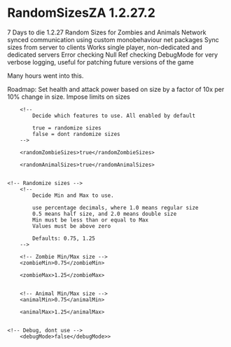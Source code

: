 # RandomSizesZA 1.2.27.2
 7 Days to die 1.2.27
 Random Sizes for Zombies and Animals
 Network synced communication using custom monobehaviour net packages
 Sync sizes from server to clients
 Works single player, non-dedicated and dedicated servers
 Error checking
 Null Ref checking
 DebugMode for very verbose logging, useful for patching future versions of the game

 Many hours went into this.

Roadmap:
 Set health and attack power based on size by a factor of 10x per 10% change in size.
 Impose limits on sizes
 
<!-- FEATURES -->
		<!-- 
			Decide which features to use. All enabled by default

			true = randomize sizes
			false = dont randomize sizes
		-->

		<randomZombieSizes>true</randomZombieSizes>

		<randomAnimalSizes>true</randomAnimalSizes>
		

	<!-- Randomize sizes -->
		<!-- 
			Decide Min and Max to use.

			use percentage decimals, where 1.0 means regular size
			0.5 means half size, and 2.0 means double size
			Min must be less than or equal to Max
			Values must be above zero
			
			Defaults: 0.75, 1.25
		-->

		<!-- Zombie Min/Max size -->
		<zombieMin>0.75</zombieMin>

		<zombieMax>1.25</zombieMax>


		<!-- Animal Min/Max size -->
		<animalMin>0.75</animalMin>

		<animalMax>1.25</animalMax>


	<!-- Debug, dont use -->
		<debugMode>false</debugMode>>

